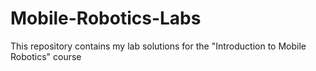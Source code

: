 # Mobile-Robotics-Labs
This repository contains my lab solutions for the "Introduction to Mobile Robotics" course

